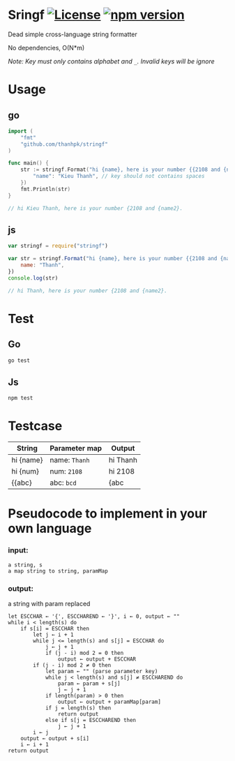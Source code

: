 # Sringf [![License](https://img.shields.io/badge/License-Apache%202.0-blue.svg)](https://opensource.org/licenses/Apache-2.0) [![npm version](https://badge.fury.io/js/stringf.svg)](https://badge.fury.io/js/stringf)
Dead simple cross-language string formatter

No dependencies, O(N*m)

*Note: Key must only contains alphabet and `_`. Invalid keys will be ignore*
# Usage
## go
```go
import (
	"fmt"
	"github.com/thanhpk/stringf"
)

func main() {
	str := stringf.Format("hi {name}, here is your number {{2108 and {name2}.", map[string]string{
		"name": "Kieu Thanh", // key should not contains spaces
	})
	fmt.Println(str)
}

// hi Kieu Thanh, here is your number {2108 and {name2}.
```

## js
```js
var stringf = require("stringf")

var str = stringf.Format("hi {name}, here is your number {{2108 and {name2}.", {
	name: "Thanh",
})
console.log(str)

// hi Thanh, here is your number {2108 and {name2}.
```

# Test
## Go
```sh
go test
```

## Js
```sh
npm test
```

# Testcase
| String    | Parameter map | Output    |
|-----------|---------------|-----------|
| hi {name}  | name: `Thanh` | hi Thanh  |
| hi {num}   | num: `2108`   | hi 2108   |
| {{abc}     | abc: `bcd`    | {abc      |

# Pseudocode to implement in your own language

### input:
	a string, s
	a map string to string, paramMap
### output:
  a string with param replaced

```
let ESCCHAR ← '{', ESCCHAREND ← '}', i ← 0, output ← ""
while i < length(s) do
	if s[i] = ESCCHAR then
		let j ← i + 1
		while j <= length(s) and s[j] = ESCCHAR do
			j ← j + 1
			if (j - i) mod 2 = 0 then
				output ← output + ESCCHAR
		if (j - i) mod 2 ≠ 0 then
			let param ← "" (parse parameter key)
			while j < length(s) and s[j] ≠ ESCCHAREND do
				param ← param + s[j]
				j ← j + 1
			if length(param) > 0 then
				output ← output + paramMap[param]
			if j = length(s) then
				return output
			else if s[j = ESCCHAREND then
				j ← j + 1
		i ← j
	output ← output + s[i]
	i ← i + 1
return output
```
